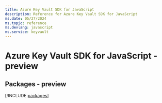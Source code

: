 ```yaml
---
title: Azure Key Vault SDK for JavaScript
description: Reference for Azure Key Vault SDK for JavaScript
ms.date: 05/27/2024
ms.topic: reference
ms.devlang: javascript
ms.service: keyvault
---
```

# Azure Key Vault SDK for JavaScript - preview
## Packages - preview
[!INCLUDE [packages](key-vault-index.md)]